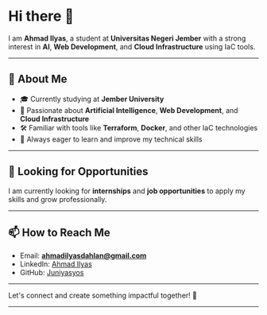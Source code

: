 # Hi there 👋  

I am **Ahmad Ilyas**, a student at **Universitas Negeri Jember** with a strong interest in **AI**, **Web Development**, and **Cloud Infrastructure** using IaC tools.  

---

## 🚀 About Me  
- 🎓 Currently studying at **Jember University**  
- 🧠 Passionate about **Artificial Intelligence**, **Web Development**, and **Cloud Infrastructure**  
- 🛠️ Familiar with tools like **Terraform**, **Docker**, and other IaC technologies  
- 🌱 Always eager to learn and improve my technical skills  

---

## 💼 Looking for Opportunities  
I am currently looking for **internships** and **job opportunities** to apply my skills and grow professionally.  

---

## 📫 How to Reach Me  
- Email: **ahmadilyasdahlan@gmail.com**  
- LinkedIn: [Ahmad Ilyas](https://www.linkedin.com/in/ahmad-ilyas-dahlan/)  
- GitHub: [Juniyasyos](https://github.com/juniyasyos)  

---

Let's connect and create something impactful together! 🚀  

---
